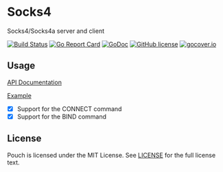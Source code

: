 # Socks4

Socks4/Socks4a server and client

[![Build Status](https://travis-ci.org/wzshiming/socks4.svg?branch=master)](https://travis-ci.org/wzshiming/socks4)
[![Go Report Card](https://goreportcard.com/badge/github.com/wzshiming/socks4)](https://goreportcard.com/report/github.com/wzshiming/socks4)
[![GoDoc](https://godoc.org/github.com/wzshiming/socks4?status.svg)](https://godoc.org/github.com/wzshiming/socks4)
[![GitHub license](https://img.shields.io/github/license/wzshiming/socks4.svg)](https://github.com/wzshiming/socks4/blob/master/LICENSE)
[![gocover.io](https://gocover.io/_badge/github.com/wzshiming/socks4)](https://gocover.io/github.com/wzshiming/socks4)

## Usage

[API Documentation](https://godoc.org/github.com/wzshiming/socks4)

[Example](https://github.com/wzshiming/socks4/blob/master/cmd/socks4/main.go)

- [x] Support for the CONNECT command
- [x] Support for the BIND command

## License

Pouch is licensed under the MIT License. See [LICENSE](https://github.com/wzshiming/socks4/blob/master/LICENSE) for the full license text.
